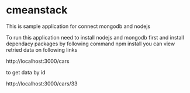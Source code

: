 cmeanstack
==========
This is sample application for connect mongodb and nodejs

To run this application need to install nodejs and mongodb first and install dependacy packages by following command
    npm install 
you can view retried data on following links 

http://localhost:3000/cars 

to get data by id

http://localhost:3000/cars/33 
